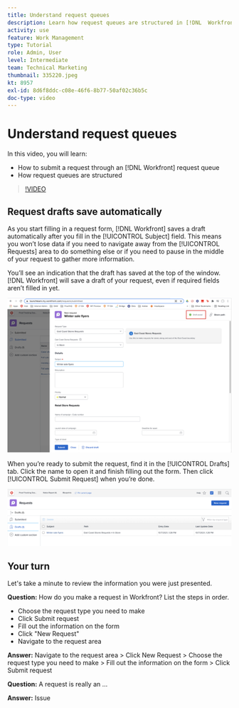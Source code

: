 ```yaml
---
title: Understand request queues
description: Learn how request queues are structured in [!DNL  Workfront] and how to submit a request.
activity: use
feature: Work Management
type: Tutorial
role: Admin, User
level: Intermediate
team: Technical Marketing
thumbnail: 335220.jpeg
kt: 8957
exl-id: 8d6f8ddc-c08e-46f6-8b77-50af02c36b5c
doc-type: video
---
```

# Understand request queues

In this video, you will learn:

* How to submit a request through an [!DNL  Workfront] request queue
* How request queues are structured

>[!VIDEO](https://video.tv.adobe.com/v/335220/?quality=12)

## Request drafts save automatically

As you start filling in a request form, [!DNL Workfront] saves a draft automatically after you fill in the [!UICONTROL Subject] field. This means you won’t lose data if you need to navigate away from the [!UICONTROL Requests] area to do something else or if you need to pause in the middle of your request to gather more information.

You’ll see an indication that the draft has saved at the top of the window. [!DNL Workfront] will save a draft of your request, even if required fields aren’t filled in yet.

![image of a creating a request draft](assets/queue-mgt-make-a-request-draft-1.png)

When you’re ready to submit the request, find it in the [!UICONTROL Drafts] tab. Click the name to open it and finish filling out the form. Then click [!UICONTROL Submit Request] when you’re done.

![image of recalling a request draft](assets/queue-mgt-make-a-request-draft-2.png)

## Your turn

Let's take a minute to review the information you were just presented.

**Question:** How do you make a request in Workfront? List the steps in order.

* Choose the request type you need to make
* Click Submit request
* Fill out the information on the form
* Click "New Request"
* Navigate to the request area


**Answer:** Navigate to the request area > Click New Request > Choose the request type you need to make > Fill out the information on the form > Click Submit request

**Question:** A request is really an ...

**Answer:** Issue

<!---
You can also access request drafts from the [!UICONTROL Select a Request Type] menu at the top of the window. Select an option from the [!UICONTROL Recent Drafts] section, or start a new request by picking a queue from the [!UICONTROL New Requests] section. Fill everything out like normal, then submit the request.

<!---
image
--->

<!---
Let's take a minute to review the information you were just presented.

How do you make a request in Workfront? List the steps in order.
Choose the request type you need to make
Click Submit request
Fill out the information on the form
Click "New Request"
Navigate to the request area

Answer: Navigate to the request area>Click New Request>Choose the request type you need to make>Fill out the information on the form>Click Submit request

A request is really an......

Answer: Issue
--->
